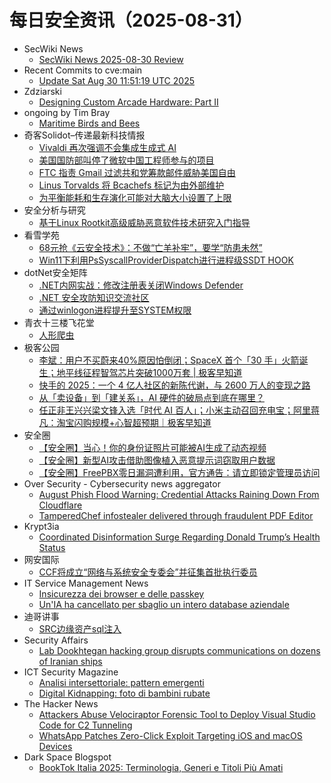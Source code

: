 # 每日安全资讯（2025-08-31）

- SecWiki News
  - [SecWiki News 2025-08-30 Review](http://www.sec-wiki.com/?2025-08-30)
- Recent Commits to cve:main
  - [Update Sat Aug 30 11:51:19 UTC 2025](https://github.com/trickest/cve/commit/0f8bff4efaa2807e90f2359387fc2ac6b3d4b044)
- Zdziarski
  - [Designing Custom Arcade Hardware: Part II](https://www.zdziarski.com/blog/?p=13229)
- ongoing by Tim Bray
  - [Maritime Birds and Bees](https://www.tbray.org/ongoing/When/202x/2025/08/30/Maritime-Wildlife)
- 奇客Solidot–传递最新科技情报
  - [Vivaldi 再次强调不会集成生成式 AI](https://www.solidot.org/story?sid=82186)
  - [美国国防部叫停了微软中国工程师参与的项目](https://www.solidot.org/story?sid=82185)
  - [FTC 指责 Gmail 过滤共和党筹款邮件威胁美国自由](https://www.solidot.org/story?sid=82184)
  - [Linus Torvalds 将 Bcachefs 标记为由外部维护](https://www.solidot.org/story?sid=82183)
  - [为平衡能耗和生存演化可能对大脑大小设置了上限](https://www.solidot.org/story?sid=82182)
- 安全分析与研究
  - [基于Linux Rootkit高级威胁恶意软件技术研究入门指导](https://mp.weixin.qq.com/s?__biz=MzA4ODEyODA3MQ==&mid=2247493316&idx=1&sn=06834bfe852c5d213f5ceef58d7d6dd2)
- 看雪学苑
  - [68元抢《云安全技术》：不做“亡羊补牢”，要学“防患未然”](https://mp.weixin.qq.com/s?__biz=MjM5NTc2MDYxMw==&mid=2458599163&idx=1&sn=a6f2d7fb68a406ad8971e5ff230d371e)
  - [Win11下利用PsSyscallProviderDispatch进行进程级SSDT HOOK](https://mp.weixin.qq.com/s?__biz=MjM5NTc2MDYxMw==&mid=2458599163&idx=2&sn=b2c9e00e1499d46ee678ae81bf452c05)
- dotNet安全矩阵
  - [.NET内网实战：修改注册表关闭Windows Defender](https://mp.weixin.qq.com/s?__biz=MzUyOTc3NTQ5MA==&mid=2247500446&idx=1&sn=d60754fd735fc4398b2d396430e3c7cb)
  - [.NET 安全攻防知识交流社区](https://mp.weixin.qq.com/s?__biz=MzUyOTc3NTQ5MA==&mid=2247500446&idx=2&sn=cfc68ee1e32f8842ecbc17e057d11e4f)
  - [通过winlogon进程提升至SYSTEM权限](https://mp.weixin.qq.com/s?__biz=MzUyOTc3NTQ5MA==&mid=2247500446&idx=3&sn=0767886c8aa04ce0817db5e4f51be887)
- 青衣十三楼飞花堂
  - [人形爬虫](https://mp.weixin.qq.com/s?__biz=MzUzMjQyMDE3Ng==&mid=2247488583&idx=1&sn=3db7622725dc831098f21ab228a9c9b5)
- 极客公园
  - [李斌：用户不买蔚来40%原因怕倒闭；SpaceX 首个「30 手」火箭诞生；地平线征程智驾芯片突破1000万套 | 极客早知道](https://mp.weixin.qq.com/s?__biz=MTMwNDMwODQ0MQ==&mid=2653085809&idx=1&sn=0ab139412d60f770508f6723e32bccb3)
  - [快手的 2025：一个 4 亿人社区的新陈代谢，与 2600 万人的变现之路](https://mp.weixin.qq.com/s?__biz=MTMwNDMwODQ0MQ==&mid=2653085793&idx=1&sn=05f878080b9481a18863e6289305b39d)
  - [从「卖设备」到「建关系」，AI 硬件的破局点到底在哪里？](https://mp.weixin.qq.com/s?__biz=MTMwNDMwODQ0MQ==&mid=2653085786&idx=1&sn=14fbdbd12304f7fdc03aa48f8b6e1823)
  - [任正非王兴兴梁文锋入选「时代 AI 百人」；小米主动召回充电宝；阿里蒋凡：淘宝闪购规模+心智超预期｜极客早知道](https://mp.weixin.qq.com/s?__biz=MTMwNDMwODQ0MQ==&mid=2653085768&idx=1&sn=0505c6acc2ccc0ee5de183da58717214)
- 安全圈
  - [【安全圈】当心！你的身份证照片可能被AI生成了动态视频](https://mp.weixin.qq.com/s?__biz=MzIzMzE4NDU1OQ==&mid=2652071454&idx=1&sn=6c68e9884b2ac576cc675099a2ba6ec9)
  - [【安全圈】新型AI攻击借助图像植入恶意提示词窃取用户数据](https://mp.weixin.qq.com/s?__biz=MzIzMzE4NDU1OQ==&mid=2652071454&idx=2&sn=81ab38e3946042018a4108d85e0d20d8)
  - [【安全圈】FreePBX零日漏洞遭利用，官方通告：请立即锁定管理员访问](https://mp.weixin.qq.com/s?__biz=MzIzMzE4NDU1OQ==&mid=2652071454&idx=3&sn=a2347c2c70f78c9cdd8b34541194b316)
- Over Security - Cybersecurity news aggregator
  - [August Phish Flood Warning: Credential Attacks Raining Down From Cloudflare](https://pixmsecurity.com/blog/blog/summer-phishing-floodwarning-credential-attacks-raining-down-from-cloudflare/)
  - [TamperedChef infostealer delivered through fraudulent PDF Editor](https://www.bleepingcomputer.com/news/security/tamperedchef-infostealer-delivered-through-fraudulent-pdf-editor/)
- Krypt3ia
  - [Coordinated Disinformation Surge Regarding Donald Trump’s Health Status](https://krypt3ia.wordpress.com/2025/08/30/coordinated-disinformation-surge-regarding-donald-trumps-health-status/)
- 网安国际
  - [CCF将成立“网络与系统安全专委会”并征集首批执行委员](https://mp.weixin.qq.com/s?__biz=MzA4ODYzMjU0NQ==&mid=2652317950&idx=1&sn=00b46bb0a8b961999d75f5e6c4cfa547)
- IT Service Management News
  - [Insicurezza dei browser e delle passkey](http://blog.cesaregallotti.it/2025/08/insicurezza-dei-browser-e-delle-passkey.html)
  - [Un'IA ha cancellato per sbaglio un intero database aziendale](http://blog.cesaregallotti.it/2025/08/unia-ha-cancellato-per-sbaglio-un.html)
- 迪哥讲事
  - [SRC边缘资产sql注入](https://mp.weixin.qq.com/s?__biz=MzIzMTIzNTM0MA==&mid=2247498121&idx=1&sn=e6ec3519d246801337319ec2673ed8ac)
- Security Affairs
  - [Lab Dookhtegan hacking group disrupts communications on dozens of Iranian ships](https://securityaffairs.com/181737/hacking/lab-dookhtegan-disrupts-comms-iranian-ships.html)
- ICT Security Magazine
  - [Analisi intersettoriale: pattern emergenti](https://www.ictsecuritymagazine.com/articoli/analisi-intersettoriale/)
  - [Digital Kidnapping: foto di bambini rubate](https://www.ictsecuritymagazine.com/notizie/digital-kidnapping/)
- The Hacker News
  - [Attackers Abuse Velociraptor Forensic Tool to Deploy Visual Studio Code for C2 Tunneling](https://thehackernews.com/2025/08/attackers-abuse-velociraptor-forensic.html)
  - [WhatsApp Patches Zero-Click Exploit Targeting iOS and macOS Devices](https://thehackernews.com/2025/08/whatsapp-issues-emergency-update-for.html)
- Dark Space Blogspot
  - [BookTok Italia 2025: Terminologia, Generi e Titoli Più Amati](http://darkwhite666.blogspot.com/2025/08/booktok-italia-2025-terminologia-generi.html)
